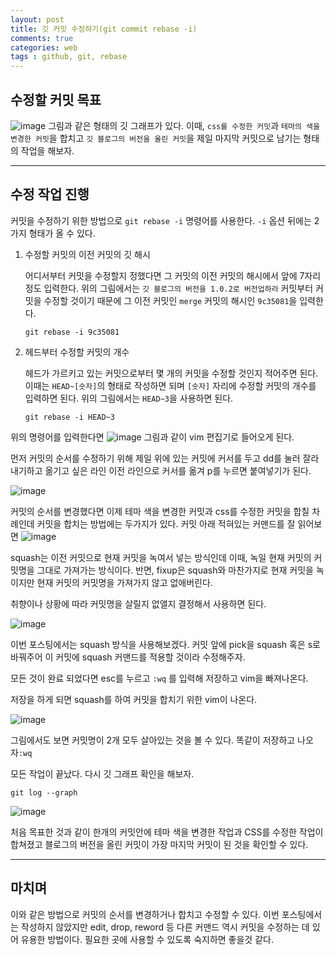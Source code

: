 ```yaml
---
layout: post
title: 깃 커밋 수정하기(git commit rebase -i)
comments: true
categories: web
tags : github, git, rebase
---
```


## 수정할 커밋 목표
![image](https://user-images.githubusercontent.com/39397110/127336257-09983fe0-ccd7-48a4-842e-532d1369e608.png)
그림과 같은 형태의 깃 그래프가 있다. 이때, `css를 수정한 커밋`과 `테마의 색을 변경한 커밋`을 합치고 `깃 블로그의 버전을 올린 커밋`을 
제일 마지막 커밋으로 남기는 형태의 작업을 해보자.

---

## 수정 작업 진행

커밋을 수정하기 위한 방법으로 `git rebase -i` 명령어를 사용한다.
`-i` 옵션 뒤에는 2가지 형태가 올 수 있다.

1. 수정할 커밋의 이전 커밋의 깃 해시

    어디서부터 커밋을 수정할지 정했다면 그 커밋의 이전 커밋의 해시에서 앞에 7자리정도 입력한다.
    위의 그림에서는 `깃 블로그의 버전을 1.0.2로 버전업하라` 커밋부터 커밋을 수정할 것이기 때문에 
    그 이전 커밋인 `merge` 커밋의 해시인 `9c35081`을 입력한다.
    ```
    git rebase -i 9c35081
    ```

2. 헤드부터 수정할 커밋의 개수

    헤드가 가르키고 있는 커밋으로부터 몇 개의 커밋을 수정할 것인지 적어주면 된다.
    이때는 `HEAD~[숫자]`의 형태로 작성하면 되며 `[숫자]` 자리에 수정할 커밋의 개수를 입력하면 된다.
    위의 그림에서는 `HEAD~3`을 사용하면 된다.
    ```
    git rebase -i HEAD~3
    ```


위의 명령어를 입력한다면
![image](https://user-images.githubusercontent.com/39397110/127338510-293c5eac-59a7-46f0-aa1d-422932a65249.png)
그림과 같이 vim 편집기로 들어오게 된다.


먼저 커밋의 순서를 수정하기 위해 제일 위에 있는 커밋에 커서를 두고 dd를 눌러 잘라내기하고 
옮기고 싶은 라인 이전 라인으로 커서를 옮겨 p를 누르면 붙여넣기가 된다.

![image](https://user-images.githubusercontent.com/39397110/127338936-6392038d-d223-44a2-9322-ef46602e2cc6.png)

커밋의 순서를 변경했다면 이제 테마 색을 변경한 커밋과 css를 수정한 커밋을 합칠 차례인데 커밋을 합치는 방법에는 두가지가 있다.
커밋 아래 적혀있는 커맨드를 잘 읽어보면
![image](https://user-images.githubusercontent.com/39397110/127339169-aa7e2bcc-bb52-40de-aff9-c10cffc17f24.png)

squash는 이전 커밋으로 현재 커밋을 녹여서 넣는 방식인데 이때, 녹일 현재 커밋의 커밋명을 그대로 가져가는 방식이다.
반면, fixup은 squash와 마찬가지로 현재 커밋을 녹이지만 현재 커밋의 커밋명을 가져가지 않고 없애버린다.

취향이나 상황에 따라 커밋명을 살릴지 없앨지 결정해서 사용하면 된다.

![image](https://user-images.githubusercontent.com/39397110/127339625-d77d91e6-9ac2-4f5c-b047-6da8ef6ae480.png)

이번 포스팅에서는 squash 방식을 사용해보겠다. 커밋 앞에 pick을 squash 혹은 s로 바꿔주어 이 커밋에 squash 커맨드를 적용할 것이라 
수정해주자.

모든 것이 완료 되었다면 esc를 누르고 `:wq` 를 입력해 저장하고 vim을 빠져나온다.

저장을 하게 되면 squash를 하여 커밋을 합치기 위한 vim이 나온다.

![image](https://user-images.githubusercontent.com/39397110/127340020-cb4cb359-9b15-4fa1-b5b7-b5f6749e0d1e.png)

그림에서도 보면 커밋명이 2개 모두 살아있는 것을 볼 수 있다. 
똑같이 저장하고 나오자`:wq`

모든 작업이 끝났다. 다시 깃 그래프 확인을 해보자.
```
git log --graph
```
![image](https://user-images.githubusercontent.com/39397110/127340570-cf31a2fa-5481-4299-bec3-d210e4db11a5.png)

처음 목표한 것과 같이 한개의 커밋안에 테마 색을 변경한 작업과 CSS를 수정한 작업이 합쳐졌고
블로그의 버전을 올린 커밋이 가장 마지막 커밋이 된 것을 확인할 수 있다.

---

## 마치며

이와 같은 방법으로 커밋의 순서를 변경하거나 합치고 수정할 수 있다.
이번 포스팅에서는 작성하지 않았지만 edit, drop, reword 등 다른 커맨드 역시 커밋을 수정하는 데 있어 유용한 방법이다.
필요한 곳에 사용할 수 있도록 숙지하면 좋을것 같다.
